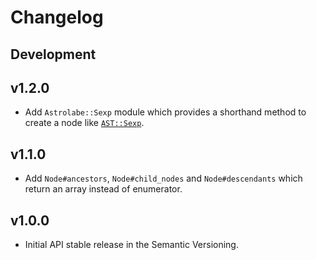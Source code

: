 # Changelog

## Development

## v1.2.0

* Add `Astrolabe::Sexp` module which provides a shorthand method to create a node like [`AST::Sexp`](http://rubydoc.info/gems/ast/AST/Sexp).

## v1.1.0

* Add `Node#ancestors`, `Node#child_nodes` and `Node#descendants` which return an array instead of enumerator.

## v1.0.0

* Initial API stable release in the Semantic Versioning.

